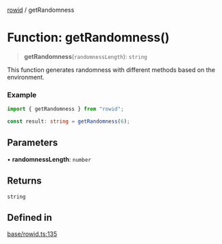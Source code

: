 [rowid](../README.md) / getRandomness

# Function: getRandomness()

> **getRandomness**(`randomnessLength`): `string`

This function generates randomness with different methods based on the environment.

### Example

```typescript
import { getRandomness } from "rowid";

const result: string = getRandomness(6);
```

## Parameters

• **randomnessLength**: `number`

## Returns

`string`

## Defined in

[base/rowid.ts:135](https://github.com/alpheustangs/rowid.js/blob/68e6ee836f9687b3dbb23a54c93ad90273de5d07/packages/rowid/src/base/rowid.ts#L135)
